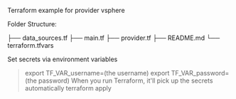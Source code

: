Terraform example for provider vsphere


Folder Structure:

├── data_sources.tf
├── main.tf
├── provider.tf
├── README.md
└── terraform.tfvars

Set secrets via environment variables
>export TF_VAR_username=(the username)
>export TF_VAR_password=(the password)
When you run Terraform, it'll pick up the secrets automatically
>terraform apply